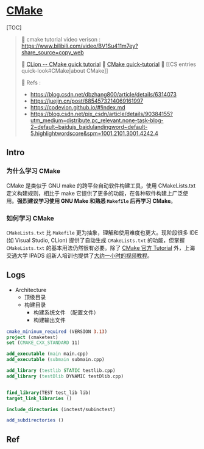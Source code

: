 # [CMake](https://cmake.org/cmake/help/latest/guide/tutorial/index.html)

[TOC]



> 📀 cmake tutorial video verison : 
> https://www.bilibili.com/video/BV1Su411m7ey?share_source=copy_web
>
> 📜 [CLion -- CMake quick tutorial](https://www.jetbrains.com/help/clion/2021.3/quick-cmake-tutorial.html#ctest)
> 🎯 [CMake quick-tutorial](https://juejin.cn/post/6844904015587704839)
> 📖 [[CS entries quick-look#CMake|about CMake]]
>
> 🔗 Refs  :
>
> + https://blog.csdn.net/dbzhang800/article/details/6314073
> + https://juejin.cn/post/6854573214069161997  
> + https://codevion.github.io/#!index.md 
> + https://blog.csdn.net/pix_csdn/article/details/90384155?utm_medium=distribute.pc_relevant.none-task-blog-2~default~baidujs_baidulandingword~default-5.highlightwordscore&spm=1001.2101.3001.4242.4



## Intro
### 为什么学习 CMake
CMake 是类似于 GNU make 的跨平台自动软件构建工具，使用 CMakeLists.txt 定义构建规则，相比于 make 它提供了更多的功能，在各种软件构建上广泛使用。**强烈建议学习使用 GNU Make 和熟悉 `Makefile` 后再学习 CMake**。


### 如何学习 CMake
`CMakeLists.txt` 比 `Makefile` 更为抽象，理解和使用难度也更大。现阶段很多 IDE (如 Visual Studio, CLion) 提供了自动生成 `CMakeLists.txt` 的功能，但掌握 `CMakeLists.txt` 的基本用法仍然很有必要。除了 [CMake 官方 Tutorial](https://cmake.org/cmake/help/latest/guide/tutorial/index.html) 外，上海交通大学 IPADS 组新人培训也提供了[大约一小时的视频教程](https://www.bilibili.com/video/BV14h41187FZ)。



## Logs

+ Architecture
  + 顶级目录
  + 构建目录
    + 构建系统文件 （配置文件）
    + 构建输出文件


```cmake
cmake_mininum_required (VERSION 3.13)
project (cmaketest)
set (CMAKE_CXX_STANDARD 11)

add_executable (main main.cpp)
add_executable (submain submain.cpp)

add_library (testlib STATIC testlib.cpp)
add_library (testDlib DYNAMIC testDlib.cpp)


find_library(TEST test_lib lib)
target_link_libraries ()

include_directories (inctest/subinctest)

add_subdirectories ()

```



## Ref

